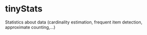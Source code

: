 # tinyStats
Statistics about data (cardinality estimation, frequent item detection, approximate counting,...)
